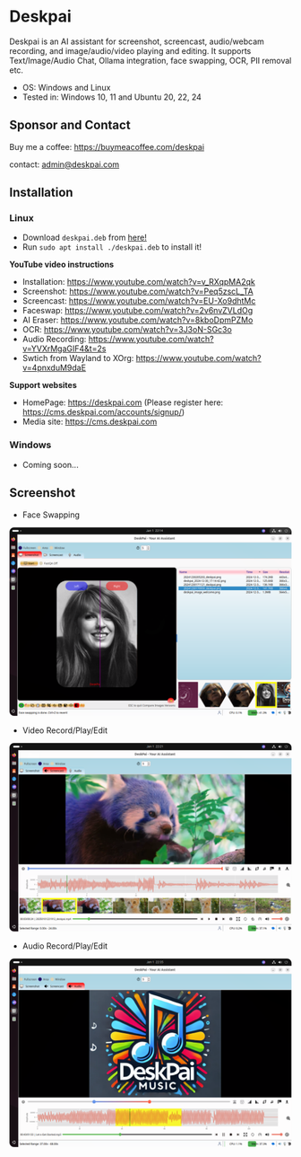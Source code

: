 # Deskpai

Deskpai is an AI assistant for screenshot, screencast, audio/webcam recording, and image/audio/video playing and editing. It supports Text/Image/Audio Chat, Ollama integration, face swapping, OCR, PII removal etc.

- OS: Windows and Linux
- Tested in: Windows 10, 11 and Ubuntu 20, 22, 24

## Sponsor and Contact

Buy me a coffee: https://buymeacoffee.com/deskpai

contact: [admin@deskpai.com](mailto:admin@deskpai.com)


## Installation

### Linux

- Download `deskpai.deb` from [here!](https://github.com/deskpai/deskpai/releases/download/v1.0.0/deskpai.deb)
- Run `sudo apt install ./deskpai.deb` to install it!

**YouTube video instructions**
- Installation: https://www.youtube.com/watch?v=v_RXqpMA2qk
- Screenshot: https://www.youtube.com/watch?v=Peq5zscL_TA
- Screencast: https://www.youtube.com/watch?v=EU-Xo9dhtMc
- Faceswap: https://www.youtube.com/watch?v=2v6nvZVLdOg
- AI Eraser: https://www.youtube.com/watch?v=8kboDpmPZMo
- OCR: https://www.youtube.com/watch?v=3J3oN-SGc3o
- Audio Recording: https://www.youtube.com/watch?v=YVXrMgaGIF4&t=2s
- Swtich from Wayland to XOrg: https://www.youtube.com/watch?v=4pnxduM9daE

**Support websites**
- HomePage: https://deskpai.com (Please register here: https://cms.deskpai.com/accounts/signup/)
- Media site: https://cms.deskpai.com



### Windows

- Coming soon...

## Screenshot

- Face Swapping

![Video Player/Editor](img/ss1.png)

- Video Record/Play/Edit

![Video Player/Editor](img/ss2.png)

- Audio Record/Play/Edit

![Video Player/Editor](img/ss3.png)


